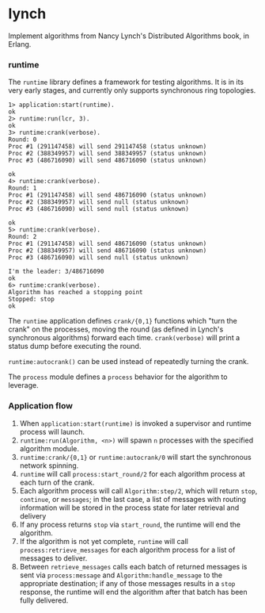 lynch
=====

Implement algorithms from Nancy Lynch's Distributed Algorithms book,
in Erlang.

### runtime

The `runtime` library defines a framework for testing algorithms. It
is in its very early stages, and currently only supports synchronous
ring topologies.


    1> application:start(runtime).
    ok
    2> runtime:run(lcr, 3).
    ok
    3> runtime:crank(verbose).
    Round: 0
    Proc #1 (291147458) will send 291147458 (status unknown)
    Proc #2 (388349957) will send 388349957 (status unknown)
    Proc #3 (486716090) will send 486716090 (status unknown)

    ok
    4> runtime:crank(verbose).
    Round: 1
    Proc #1 (291147458) will send 486716090 (status unknown)
    Proc #2 (388349957) will send null (status unknown)
    Proc #3 (486716090) will send null (status unknown)

    ok
    5> runtime:crank(verbose).
    Round: 2
    Proc #1 (291147458) will send 486716090 (status unknown)
    Proc #2 (388349957) will send 486716090 (status unknown)
    Proc #3 (486716090) will send null (status unknown)

    I'm the leader: 3/486716090
    ok
    6> runtime:crank(verbose).
    Algorithm has reached a stopping point
    Stopped: stop
    ok

The `runtime` application defines `crank/{0,1}` functions which "turn
the crank" on the processes, moving the round (as defined in Lynch's
synchronous algorithms) forward each time. `crank(verbose)` will print
a status dump before executing the round.

`runtime:autocrank()` can be used instead of repeatedly turning the
crank.

The `process` module defines a `process` behavior for the algorithm to
leverage.

### Application flow
1. When `application:start(runtime)` is invoked a supervisor and
  runtime process will launch.
2. `runtime:run(Algorithm, <n>)` will spawn `n` processes with the specified algorithm module.
3. `runtime:crank/{0,1}` or `runtime:autocrank/0` will start the synchronous network spinning.
4. `runtime` will call `process:start_round/2` for each algorithm process at each turn of the crank.
5. Each algorithm process will call `Algorithm:step/2`, which will return `stop`, `continue`, or `messages`; in the last case, a list of messages with routing information will be stored in the process state for later retrieval and delivery
6. If any process returns `stop` via `start_round`, the runtime will end the algorithm.
7. If the algorithm is not yet complete, `runtime` will call `process:retrieve_messages` for each algorithm process for a list of messages to deliver.
8. Between `retrieve_messages` calls each batch of returned messages is sent via `process:message` and `Algorithm:handle_message` to the appropriate destination; if any of those messages results in a `stop` response, the runtime will end the algorithm after that batch has been fully delivered.
